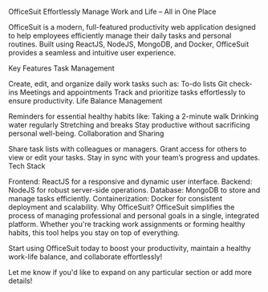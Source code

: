 OfficeSuit
Effortlessly Manage Work and Life – All in One Place

OfficeSuit is a modern, full-featured productivity web application designed to help employees efficiently manage their daily tasks and personal routines. Built using ReactJS, NodeJS, MongoDB, and Docker, OfficeSuit provides a seamless and intuitive user experience.

Key Features
Task Management

Create, edit, and organize daily work tasks such as:
To-do lists
Git check-ins
Meetings and appointments
Track and prioritize tasks effortlessly to ensure productivity.
Life Balance Management

Reminders for essential healthy habits like:
Taking a 2-minute walk
Drinking water regularly
Stretching and breaks
Stay productive without sacrificing personal well-being.
Collaboration and Sharing

Share task lists with colleagues or managers.
Grant access for others to view or edit your tasks.
Stay in sync with your team’s progress and updates.
Tech Stack

Frontend: ReactJS for a responsive and dynamic user interface.
Backend: NodeJS for robust server-side operations.
Database: MongoDB to store and manage tasks efficiently.
Containerization: Docker for consistent deployment and scalability.
Why OfficeSuit?
OfficeSuit simplifies the process of managing professional and personal goals in a single, integrated platform. Whether you're tracking work assignments or forming healthy habits, this tool helps you stay on top of everything.

Start using OfficeSuit today to boost your productivity, maintain a healthy work-life balance, and collaborate effortlessly!

Let me know if you'd like to expand on any particular section or add more details! 
